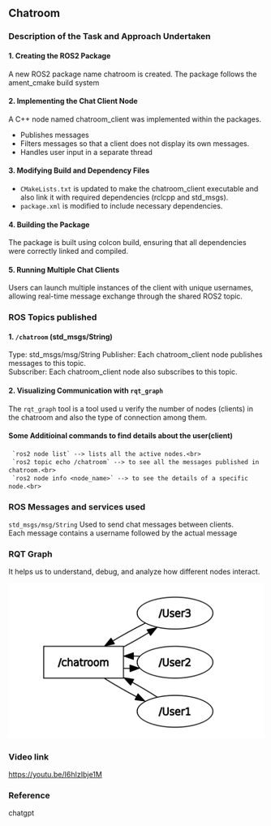 ## Chatroom
### Description of the Task and Approach Undertaken

#### 1. Creating the ROS2 Package
A new ROS2 package name chatroom is created. The package follows the ament_cmake build system

#### 2. Implementing the Chat Client Node
A C++ node named chatroom_client was implemented within the packages.
* Publishes messages<br>
* Filters messages so that a client does not display its own messages.<br>
* Handles user input in a separate thread<br>
#### 3. Modifying Build and Dependency Files
* `CMakeLists.txt` is updated to make the chatroom_client executable and also link it with required dependencies (rclcpp and std_msgs).<br>
* `package.xml` is modified to include necessary dependencies.<br>
#### 4. Building the Package
The package is built using colcon build, ensuring that all dependencies were correctly linked and compiled.

#### 5. Running Multiple Chat Clients
Users can launch multiple instances of the client with unique usernames, allowing real-time message exchange through the shared ROS2 topic.


### ROS Topics published 
#### 1. `/chatroom` (std_msgs/String)
Type: std_msgs/msg/String
Publisher: Each chatroom_client node publishes messages to this topic.<br>
Subscriber: Each chatroom_client node also subscribes to this topic.<br>
#### 2. Visualizing Communication with `rqt_graph`
The `rqt_graph` tool is a tool used u verify the number of nodes (clients) in the chatroom and also the type of connection among them.
#### Some Additioinal commands to find details about the user(client)
     `ros2 node list` --> lists all the active nodes.<br>
     `ros2 topic echo /chatroom` --> to see all the messages published in chatroom.<br>
     `ros2 node info <node_name>` --> to see the details of a specific node.<br>

### ROS Messages and services used

`std_msgs/msg/String`
Used to send chat messages between clients.<br>
Each message contains a username followed by the actual message<br> 

### RQT Graph
It helps us to understand, debug, and analyze how different nodes interact.<br>

![ROS2 Chatroom rqt_graph](https://github.com/MRM-AIA-TP2-2026/MRM_Anirudhha_U/blob/b2e69a56bbb79cb72943904e062cfcde6767fa17/ROS_tasks/Chatroom/RQT%20Graph.png)

### Video link
https://youtu.be/I6hIzIbje1M

### Reference 
chatgpt 

    


